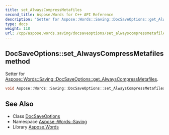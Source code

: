 ```yaml
---
title: set_AlwaysCompressMetafiles
second_title: Aspose.Words for C++ API Reference
description: 'Setter for Aspose::Words::Saving::DocSaveOptions::get_AlwaysCompressMetafiles.'
type: docs
weight: 118
url: /cpp/aspose.words.saving/docsaveoptions/set_alwayscompressmetafiles/
---
```

## DocSaveOptions::set_AlwaysCompressMetafiles method


Setter for [Aspose::Words::Saving::DocSaveOptions::get_AlwaysCompressMetafiles](../get_alwayscompressmetafiles/).

```cpp
void Aspose::Words::Saving::DocSaveOptions::set_AlwaysCompressMetafiles(bool value)
```

## See Also

* Class [DocSaveOptions](../)
* Namespace [Aspose::Words::Saving](../../)
* Library [Aspose.Words](../../../)
